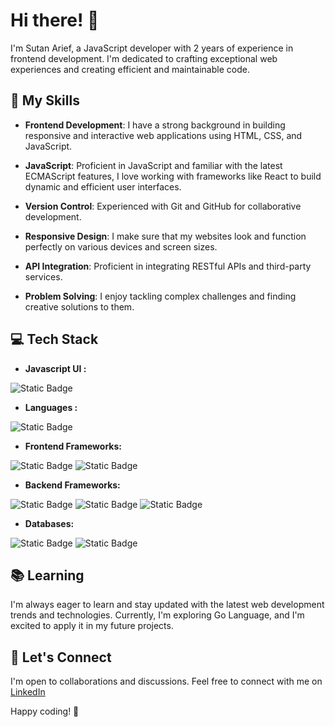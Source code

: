 # Hi there! 👋

I'm Sutan Arief, a JavaScript developer with 2 years of experience in frontend development. I'm dedicated to crafting exceptional web experiences and creating efficient and maintainable code.

## 🚀 My Skills

- **Frontend Development**: I have a strong background in building responsive and interactive web applications using HTML, CSS, and JavaScript.

- **JavaScript**: Proficient in JavaScript and familiar with the latest ECMAScript features, I love working with frameworks like React to build dynamic and efficient user interfaces.

- **Version Control**: Experienced with Git and GitHub for collaborative development.

- **Responsive Design**: I make sure that my websites look and function perfectly on various devices and screen sizes.

- **API Integration**: Proficient in integrating RESTful APIs and third-party services.

- **Problem Solving**: I enjoy tackling complex challenges and finding creative solutions to them.

## 💻 Tech Stack

- **Javascript UI :**

![Static Badge](https://img.shields.io/badge/React-20232A?style=for-the-badge&logo=react&logoColor=61DAFB)

- **Languages :**
  
![Static Badge](https://img.shields.io/badge/JavaScript-323330?style=for-the-badge&logo=javascript&logoColor=F7DF1E)

- **Frontend Frameworks:**

![Static Badge](https://img.shields.io/badge/Bootstrap-563D7C?style=for-the-badge&logo=bootstrap&logoColor=white)
![Static Badge](https://img.shields.io/badge/Tailwind_CSS-38B2AC?style=for-the-badge&logo=tailwind-css&logoColor=white)

- **Backend Frameworks:**
  
![Static Badge](https://img.shields.io/badge/Node.js-43853D?style=for-the-badge&logo=node.js&logoColor=white)
![Static Badge](https://img.shields.io/badge/Express.js-404D59?style=for-the-badge)
![Static Badge](https://img.shields.io/badge/sequelize-323330?style=for-the-badge&logo=sequelize&logoColor=blue)

- **Databases:**

![Static Badge](https://img.shields.io/badge/PostgreSQL-316192?style=for-the-badge&logo=postgresql&logoColor=white)
![Static Badge](https://img.shields.io/badge/MongoDB-4EA94B?style=for-the-badge&logo=mongodb&logoColor=white)

## 📚 Learning

I'm always eager to learn and stay updated with the latest web development trends and technologies. Currently, I'm exploring Go Language, and I'm excited to apply it in my future projects.

## 🤝 Let's Connect

I'm open to collaborations and discussions. Feel free to connect with me on [LinkedIn]([https://www.linkedin.com/in/your-linkedin-profile](https://www.linkedin.com/in/sutanarief/))

Happy coding! 🚀
<!--
**sutanarief/sutanarief** is a ✨ _special_ ✨ repository because its `README.md` (this file) appears on your GitHub profile.

Here are some ideas to get you started:

- 🔭 I’m currently working on ...
- 🌱 I’m currently learning ...
- 👯 I’m looking to collaborate on ...
- 🤔 I’m looking for help with ...
- 💬 Ask me about ...
- 📫 How to reach me: ...
- 😄 Pronouns: ...
- ⚡ Fun fact: ...
-->

